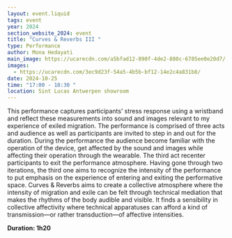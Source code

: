 ```yaml
---
layout: event.liquid
tags: event
year: 2024
section_website_2024: event
title: "Curves & Reverbs III "
type: Performance
author: Mona Hedayati
main_image: https://ucarecdn.com/a5bfad12-890f-4de2-880c-6785ee0e20d7/
images:
  - https://ucarecdn.com/3ec9d23f-54a5-4b5b-bf12-14e2c4a831b8/
date: 2024-10-25
time: "17:00 - 18:30 "
location: Sint Lucas Antwerpen showroom
---
```

This performance captures participants’ stress response using a wristband and reflect these measurements into sound and images relevant to my experience of exiled migration. The performance is comprised of three acts and audience as well as participants are invited to step in and out for the duration. During the performance the audience become familiar with the operation of the device, get affected by the sound and images while affecting their operation through the wearable. The third act recenter participants to exit the performance atmosphere. Having gone through two iterations, the third one aims to recognize the intensity of the performance to put emphasis on the experience of entering and exiting the performative space. Curves & Reverbs aims to create a collective atmosphere where the intensity of migration and exile can be felt through technical mediation that makes the rhythms of the body audible and visible. It finds a sensibility in collective affectivity where technical apparatuses can afford a kind of transmission—or rather transduction—of affective intensities.

**Duration: 1h20**
